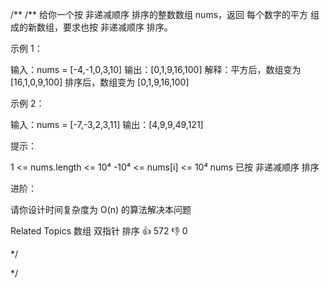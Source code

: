 /**
/**
给你一个按 非递减顺序 排序的整数数组 nums，返回 每个数字的平方 组成的新数组，要求也按 非递减顺序 排序。 

 
 

 

 示例 1： 

 
输入：nums = [-4,-1,0,3,10]
输出：[0,1,9,16,100]
解释：平方后，数组变为 [16,1,0,9,100]
排序后，数组变为 [0,1,9,16,100] 

 示例 2： 

 
输入：nums = [-7,-3,2,3,11]
输出：[4,9,9,49,121]
 

 

 提示： 

 
 1 <= nums.length <= 10⁴ 
 -10⁴ <= nums[i] <= 10⁴ 
 nums 已按 非递减顺序 排序 
 

 

 进阶： 

 
 请你设计时间复杂度为 O(n) 的算法解决本问题 
 
 Related Topics 数组 双指针 排序 👍 572 👎 0

*/

*/